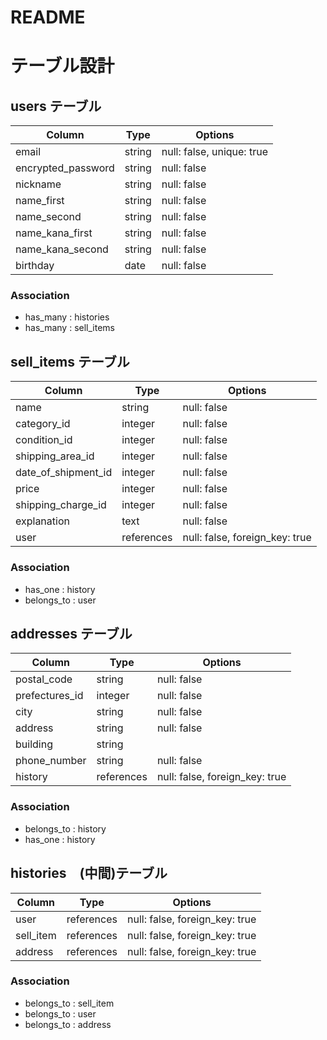 # README

# テーブル設計

## users テーブル

| Column            | Type   | Options                   |
| ----------------- | ------ | ------------------------- |
| email             | string | null: false, unique: true |
| encrypted_password| string | null: false               |
| nickname          | string | null: false               |
| name_first        | string | null: false               |
| name_second       | string | null: false               |
| name_kana_first   | string | null: false               |
| name_kana_second  | string | null: false               |
| birthday          | date   | null: false               |

### Association

- has_many : histories
- has_many : sell_items

## sell_items テーブル

| Column              | Type          | Options                        |
| ----------------    | ------------- | ------------------------------ |
| name          　　　 | string        | null: false                    |
| category_id         | integer       | null: false                    |
| condition_id        | integer       | null: false                    |
| shipping_area_id    | integer       | null: false                    |
| date_of_shipment_id | integer       | null: false                    |
| price               | integer       | null: false                    |
| shipping_charge_id  | integer       | null: false                    |
| explanation         | text          | null: false                    |
| user                | references    | null: false, foreign_key: true |

### Association

- has_one : history
- belongs_to : user

## addresses テーブル

| Column           | Type          | Options                        |
| ---------------- | ------------- | ------------------------------ |
| postal_code      | string        | null: false                    |
| prefectures_id   | integer       | null: false                    |
| city             | string        | null: false                    |
| address          | string        | null: false                    |
| building         | string        |                                |
| phone_number     | string        | null: false                    |
| history          | references    | null: false, foreign_key: true |

### Association

- belongs_to : history
- has_one : history

## histories　(中間)テーブル

| Column       | Type       | Options                        |
| ------------ | ---------- | ------------------------------ |
| user         | references | null: false, foreign_key: true |
| sell_item    | references | null: false, foreign_key: true |
| address      | references | null: false, foreign_key: true |


### Association

- belongs_to : sell_item
- belongs_to : user
- belongs_to : address
